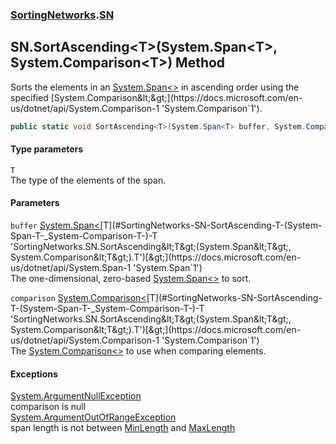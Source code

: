 ### [SortingNetworks](./SortingNetworks.md 'SortingNetworks').[SN](./SortingNetworks-SN.md 'SortingNetworks.SN')
## SN.SortAscending&lt;T&gt;(System.Span&lt;T&gt;, System.Comparison&lt;T&gt;) Method
Sorts the elements in an [System.Span&lt;&gt;](https://docs.microsoft.com/en-us/dotnet/api/System.Span-1 'System.Span`1') in ascending order using the specified [System.Comparison&lt;&gt;](https://docs.microsoft.com/en-us/dotnet/api/System.Comparison-1 'System.Comparison`1').  
```csharp
public static void SortAscending<T>(System.Span<T> buffer, System.Comparison<T> comparison);
```
#### Type parameters
<a name='SortingNetworks-SN-SortAscending-T-(System-Span-T-_System-Comparison-T-)-T'></a>
`T`  
The type of the elements of the span.  
  
#### Parameters
<a name='SortingNetworks-SN-SortAscending-T-(System-Span-T-_System-Comparison-T-)-buffer'></a>
`buffer` [System.Span&lt;](https://docs.microsoft.com/en-us/dotnet/api/System.Span-1 'System.Span`1')[T](#SortingNetworks-SN-SortAscending-T-(System-Span-T-_System-Comparison-T-)-T 'SortingNetworks.SN.SortAscending&lt;T&gt;(System.Span&lt;T&gt;, System.Comparison&lt;T&gt;).T')[&gt;](https://docs.microsoft.com/en-us/dotnet/api/System.Span-1 'System.Span`1')  
The one-dimensional, zero-based [System.Span&lt;&gt;](https://docs.microsoft.com/en-us/dotnet/api/System.Span-1 'System.Span`1') to sort.  
  
<a name='SortingNetworks-SN-SortAscending-T-(System-Span-T-_System-Comparison-T-)-comparison'></a>
`comparison` [System.Comparison&lt;](https://docs.microsoft.com/en-us/dotnet/api/System.Comparison-1 'System.Comparison`1')[T](#SortingNetworks-SN-SortAscending-T-(System-Span-T-_System-Comparison-T-)-T 'SortingNetworks.SN.SortAscending&lt;T&gt;(System.Span&lt;T&gt;, System.Comparison&lt;T&gt;).T')[&gt;](https://docs.microsoft.com/en-us/dotnet/api/System.Comparison-1 'System.Comparison`1')  
The [System.Comparison&lt;&gt;](https://docs.microsoft.com/en-us/dotnet/api/System.Comparison-1 'System.Comparison`1') to use when comparing elements.  
  
#### Exceptions
[System.ArgumentNullException](https://docs.microsoft.com/en-us/dotnet/api/System.ArgumentNullException 'System.ArgumentNullException')  
comparison is null  
[System.ArgumentOutOfRangeException](https://docs.microsoft.com/en-us/dotnet/api/System.ArgumentOutOfRangeException 'System.ArgumentOutOfRangeException')  
span length is not between [MinLength](./SortingNetworks-SN-MinLength.md 'SortingNetworks.SN.MinLength') and [MaxLength](./SortingNetworks-SN-MaxLength.md 'SortingNetworks.SN.MaxLength')  
